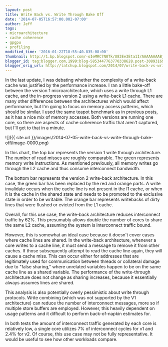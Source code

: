 ```yaml
---
layout: post
title: Write Back vs. Write Through Bake Off
date: '2014-07-05T16:57:00.002-07:00'
author: Jeff
tags:
- microarchitecture
- cache coherence
- gpgpu
- profiling
modified_time: '2016-01-22T18:55:40.835-08:00'
thumbnail: http://1.bp.blogspot.com/-oIeMRC7N0Tk/U83Ee3Eta1I/AAAAAAAABjU/cM40uYi2hLU/s72-c/Screen+Shot+2014-07-21+at+6.54.21+PM.png
blogger_id: tag:blogger.com,1999:blog-5853447763770338628.post-3089316913994586063
blogger_orig_url: http://latchup.blogspot.com/2014/07/write-back-vs-write-through-bake-off.html
---
```


In the last update, I was debating whether the complexity of a write-back
cache was justified by the performance increase. I ran a little bake-off
between the version 1 microarchitecture, which uses a write through L1 cache,
and the in-progress version 2 using a write-back L1 cache. There are many
other differences between the architectures which would affect performance,
but I'm going to focus on memory access patterns, which should be similar.  I
used the same teapot benchmark as in previous posts, as it has a nice mix of
memory accesses. Both versions are running one core, so there are aspects of
cache coherence traffic that aren't captured, but I'll get to that in a
minute.

![]({{ site.url }}/images/2014-07-05-write-back-vs-write-through-bake-off/image-0000.png)

In this chart, the top bar represents the version 1 write through
architecture. The number of read misses are roughly comparable. The green
represents memory write instructions. As mentioned previously, all memory
writes go through the L2 cache and thus consume interconnect bandwidth.

The bottom bar represents the version 2 write-back architecture. In this case,
the green bar has been replaced by the red and orange parts. A write
invalidate occurs when the cache line is not present in the l1 cache, or when
it is the cache in the shared state and needs to be promoted to the exclusive
state in order to be writable.  The orange bar represents writebacks of dirty
lines that were flushed or evicted from the L1 cache.

Overall, for this use case, the write-back architecture reduces interconnect
traffic by 62%.  This presumably allows double the number of cores to share
the same L2 cache, assuming the system is interconnect traffic bound.

However, this is somewhat an ideal case because it doesn't cover cases where
cache lines are shared. In the write-back architecture, whenever a core writes
to a cache line, it must send a message to remove it from other caches. If
those subsequently attempt to read the cache line again, they will cause a
cache miss. This can occur either for addresses that are legitimately used for
communication between threads or collateral damage due to "false sharing,"
where unrelated variables happen to be on the same cache line as a shared
variable.  The performance of the write-through architecture does not change
as sharing increases, because it essentially always assumes lines are shared.

This analysis is also potentially overly pessimistic about write through
protocols.  Write combining (which was not supported by the V1 architecture)
can reduce the number of interconnect messages, more so if multiple store
buffers are employed. However, this heavily dependent on usage patterns and it
difficult to perform back-of-napkin estimates for.

In both tests the amount of interconnect traffic generated by each core is
relatively low, a single core utilizes 7% of interconnect cycles for v1 and
2.4% for v2. Of course, this use case may not be fully representative. It
would be useful to see how other workloads compare.

